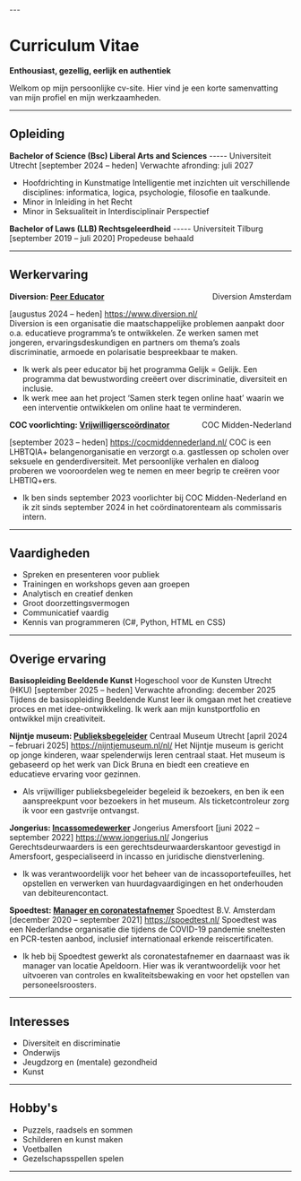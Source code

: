 <link rel="stylesheet" href="style.css">
---

# Curriculum Vitae

**Enthousiast, gezellig, eerlijk en authentiek**

Welkom op mijn persoonlijke cv-site. Hier vind je een korte samenvatting van mijn profiel en mijn werkzaamheden.

---

## Opleiding

<strong>Bachelor of Science (Bsc) Liberal Arts and Sciences</strong>	----- Universiteit Utrecht
[september 2024 – heden]
Verwachte afronding: juli 2027
-	Hoofdrichting in Kunstmatige Intelligentie met inzichten uit verschillende disciplines: informatica, logica, psychologie, filosofie en taalkunde.
-	Minor in Inleiding in het Recht
-	Minor in Seksualiteit in Interdisciplinair Perspectief

<strong>Bachelor of Laws (LLB) Rechtsgeleerdheid</strong> ----- Universiteit Tilburg
[september 2019 – juli 2020]
Propedeuse behaald

---

## Werkervaring

<div style="display: flex; justify-content: space-between;">
  <span><strong>Diversion: <u>Peer Educator</u></strong></span>
  <span>Diversion Amsterdam</span>
</div>

[augustus 2024 – heden] <span style="color: grey;">https://www.diversion.nl/</span> <br>
Diversion is een organisatie die maatschappelijke problemen aanpakt door o.a. educatieve programma’s te ontwikkelen. Ze werken samen met jongeren, ervaringsdeskundigen en partners om thema’s zoals discriminatie, armoede en polarisatie bespreekbaar te maken.
-	Ik werk als peer educator bij het programma Gelijk = Gelijk. Een programma dat bewustwording creëert over discriminatie, diversiteit en inclusie.
-	Ik werk mee aan het project ‘Samen sterk tegen online haat’ waarin we een interventie ontwikkelen om online haat te verminderen.

<div style="display: flex; justify-content: space-between;">
  <span><strong>COC voorlichting: <u>Vrijwilligerscoördinator</u></strong></span>
  <span>COC Midden-Nederland</span>
</div>

[september 2023 – heden] https://cocmiddennederland.nl/
COC is een LHBTQIA+ belangenorganisatie en verzorgt o.a. gastlessen op scholen over seksuele en genderdiversiteit. Met persoonlijke verhalen en dialoog proberen we vooroordelen weg te nemen en meer begrip te creëren voor LHBTIQ+ers. 
-	Ik ben sinds september 2023 voorlichter bij COC Midden-Nederland en ik zit sinds september 2024 in het coördinatorenteam als commissaris intern.  


---

## Vaardigheden

- Spreken en presenteren voor publiek
- Trainingen en workshops geven aan groepen
- Analytisch en creatief denken
- Groot doorzettingsvermogen
- Communicatief vaardig
- Kennis van programmeren (C#, Python, HTML en CSS)


---

## Overige ervaring

<strong>Basisopleiding Beeldende Kunst</strong>						Hogeschool voor de Kunsten Utrecht (HKU)
[september 2025 – heden]
Verwachte afronding: december 2025
Tijdens de basisopleiding Beeldende Kunst leer ik omgaan met het creatieve proces en met idee-ontwikkeling. Ik werk aan mijn kunstportfolio en ontwikkel mijn creativiteit. 

<strong>Nijntje museum: <u>Publieksbegeleider</u></strong>									Centraal Museum Utrecht
[april 2024 – februari 2025] https://nijntjemuseum.nl/nl/
Het Nijntje museum is gericht op jonge kinderen, waar spelenderwijs leren centraal staat. Het museum is gebaseerd op het werk van Dick Bruna en biedt een creatieve en educatieve ervaring voor gezinnen.
-	Als vrijwilliger publieksbegeleider begeleid ik bezoekers, en ben ik een aanspreekpunt voor bezoekers in het museum. Als ticketcontroleur zorg ik voor een gastvrije ontvangst.

<strong>Jongerius: <u>Incassomedewerker</u></strong>										Jongerius Amersfoort
[juni 2022 – september 2022] https://www.jongerius.nl/
Jongerius Gerechtsdeurwaarders is een gerechtsdeurwaarderskantoor gevestigd in Amersfoort, gespecialiseerd in incasso en juridische dienstverlening.
-	Ik was verantwoordelijk voor het beheer van de incassoportefeuilles, het opstellen en verwerken van huurdagvaardigingen en het onderhouden van debiteurencontact.  

<strong>Spoedtest: <u>Manager en coronatestafnemer</u></strong>							Spoedtest B.V. Amsterdam
[december 2020 – september 2021] https://spoedtest.nl/
Spoedtest was een Nederlandse organisatie die tijdens de COVID-19 pandemie sneltesten en PCR-testen aanbod, inclusief internationaal erkende reiscertificaten. 
-	Ik heb bij Spoedtest gewerkt als coronatestafnemer en daarnaast was ik manager van locatie Apeldoorn. Hier was ik verantwoordelijk voor het uitvoeren van controles en kwaliteitsbewaking en voor het opstellen van personeelsroosters.


---

## Interesses

- Diversiteit en discriminatie
- Onderwijs
- Jeugdzorg en (mentale) gezondheid
- Kunst

---

## Hobby's

- Puzzels, raadsels en sommen
- Schilderen en kunst maken
- Voetballen
- Gezelschapsspellen spelen

---